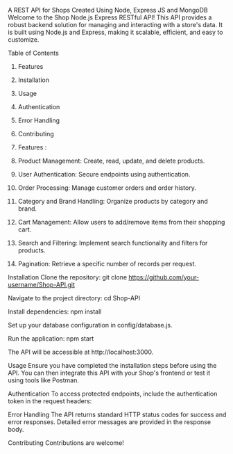
A REST API for Shops Created Using Node, Express JS and MongoDB
Welcome to the Shop Node.js Express RESTful API! This API provides a robust backend solution for managing and interacting with a store's data. It is built using Node.js and Express, making it scalable, efficient, and easy to customize.

Table of Contents
1. Features
2. Installation
3. Usage
4. Authentication
5. Error Handling
6. Contributing

1. Features :
 1. Product Management: Create, read, update, and delete products.
 2. User Authentication: Secure endpoints using authentication.
 3. Order Processing: Manage customer orders and order history.
 4. Category and Brand Handling: Organize products by category and brand.
 5. Cart Management: Allow users to add/remove items from their shopping cart.
 6. Search and Filtering: Implement search functionality and filters for products.
 7. Pagination: Retrieve a specific number of records per request.


Installation
Clone the repository:
git clone https://github.com/your-username/Shop-API.git

Navigate to the project directory:
cd Shop-API

Install dependencies:
npm install

Set up your database configuration in config/database.js.

Run the application:
npm start

The API will be accessible at http://localhost:3000.

Usage
Ensure you have completed the installation steps before using the API. You can then integrate this API with your Shop's frontend or test it using tools like Postman.

Authentication
To access protected endpoints, include the authentication token in the request headers:

Error Handling
The API returns standard HTTP status codes for success and error responses. Detailed error messages are provided in the response body.

Contributing
Contributions are welcome!

